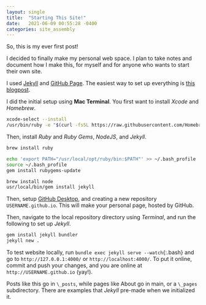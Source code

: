 ```yaml
---
layout: single
title:  "Starting This Site!"
date:   2021-06-09 00:55:28 -0400
categories: site_assembly
---
```


So, this is my ever first post! 

I decided to finally make my personal web space. I plan to take notes and document how I make this, for myself and for anyone who wants to start their own site.

I used [Jekyll][jekyll-gh] and [GitHub Page][github-pages]. The easiest way to set up everything is [this blogpost][blogpost]. 

I did the initial setup using **Mac Terminal**. You first want to install *Xcode* and *Homebrew*. 


~~~ Bash 
xcode-select --install
/usr/bin/ruby -e "$(curl -fsSL https://raw.githubusercontent.com/Homebrew/install/master/install)"
~~~

Then, install *Ruby* and *Ruby Gems*, *NodeJS*, and *Jekyll*.

~~~ Bash 
brew install ruby
~~~
~~~ Bash
echo 'export PATH="/usr/local/opt/ruby/bin:$PATH"' >> ~/.bash_profile
source ~/.bash_profile
gem install rubygems-update
~~~
~~~ Bash
brew install node
usr/local/bin/gem install jekyll
~~~

Then, setup [GitHub Desktop][github-desktop], and creating a new repository `USERNAME.github.io`. This will make your personal page, hosted by GitHub. 

Then, navigate to the local repository directory using *Terminal*, and run the following to set up *Jekyll*.
~~~ Bash
gem install jekyll bundler
jekyll new .
~~~

To test website locally, run `bundle exec jekyll serve --watch`{:.bash} and go to `http://127.0.0.1:4000/` or `http://localhost:4000/`. To put it online, commit and push your changes, and you are online at `http://USERNAME.github.io` (yay!).

Posts like this go in `\_posts`, while pages like About go in main, or a `\_pages` subdirectory. There are examples that *Jekyll* pre-made when we initialized it. 

<!-- You’ll find this post in your `_posts` directory. Go ahead and edit it and re-build the site to see your changes. You can rebuild the site in many different ways, but the most common way is to run `jekyll serve`, which launches a web server and auto-regenerates your site when a file is updated.

Jekyll requires blog post files to be named according to the following format:

`YEAR-MONTH-DAY-title.MARKUP`

Where `YEAR` is a four-digit number, `MONTH` and `DAY` are both two-digit numbers, and `MARKUP` is the file extension representing the format used in the file. After that, include the necessary front matter. Take a look at the source for this post to get an idea about how it works.

Jekyll also offers powerful support for code snippets:

{% highlight ruby %}
def print_hi(name)
  puts "Hi, #{name}"
end
print_hi('Tom')
#=> prints 'Hi, Tom' to STDOUT.
{% endhighlight %}

Check out the [Jekyll docs][jekyll-docs] for more info on how to get the most out of Jekyll. File all bugs/feature requests at [Jekyll’s GitHub repo][jekyll-gh]. If you have questions, you can ask them on [Jekyll Talk][jekyll-talk].

[jekyll-docs]: https://jekyllrb.com/docs/home
[jekyll-talk]: https://talk.jekyllrb.com/ -->

[github-pages]: https://pages.github.com/
[github-desktop]: https://desktop.github.com/
[blogpost]: https://programminghistorian.org/en/lessons/building-static-sites-with-jekyll-github-pages
[jekyll-gh]:   https://github.com/jekyll/jekyll
